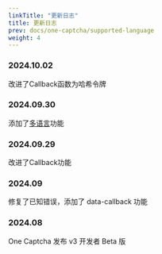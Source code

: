 ```yaml
---
linkTitle: "更新日志"
title: 更新日志
prev: docs/one-captcha/supported-language
weight: 4
---
```


### 2024.10.02

改进了Callback函数为哈希令牌

### 2024.09.30

添加了[多语言](https://docs.xyehr.cn/docs/one-captcha/more/supported-language)功能

### 2024.09.29

改进了Callback功能

### 2024.09

修复了已知错误，添加了 data-callback 功能

### 2024.08

One Captcha 发布 v3 开发者 Beta 版
